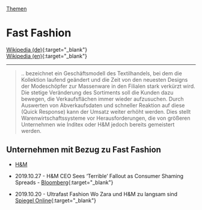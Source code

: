 [Themen](../themen.html)   

# Fast Fashion
[Wikipedia (de)](https://de.wikipedia.org/wiki/Fast_Fashion){:target="_blank"}   
[Wikipedia (en)](https://en.wikipedia.org/wiki/Fast_fashion){:target="_blank"}   

---

> .. bezeichnet ein Geschäftsmodell des Textilhandels, bei dem die Kollektion laufend geändert und die Zeit von den neuesten Designs der Modeschöpfer zur Massenware in den Filialen stark verkürzt wird. Die stetige Veränderung des Sortiments soll die Kunden dazu bewegen, die Verkaufsflächen immer wieder aufzusuchen. Durch Auswerten von Abverkaufsdaten und schneller Reaktion auf diese (Quick Response) kann der Umsatz weiter erhöht werden. Dies stellt Warenwirtschaftssysteme vor Herausforderungen, die von größeren Unternehmen wie Inditex oder H&M jedoch bereits gemeistert werden.

## Unternehmen mit Bezug zu Fast Fashion
* [H&M](../konzerne/h&m.html)


* 2019.10.27 - H&M CEO Sees ‘Terrible’ Fallout as Consumer Shaming Spreads - [Bloomberg](https://www.bloomberg.com/news/articles/2019-10-27/h-m-ceo-sees-terrible-fallout-as-consumer-shaming-spreads?srnd=markets-vp){:target="_blank"}   
* 2019.10.20 -  Ultrafast Fashion Wo Zara und H&M zu langsam sind [Spiegel Online](https://www.spiegel.de/wirtschaft/unternehmen/ultrafast-fashion-wenn-zara-und-h-m-zu-langsam-sind-a-1290385.html){:target="_blank"}   
